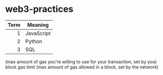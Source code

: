 # web3-practices

| Term | Meaning |
|-----:|-----------|
|     1| JavaScript|
|     2| Python    |
|     3| SQL       |

(max amount of gas you're willing to use for your transaction, set by you)
block gas limit (max amount of gas allowed in a block, set by the network)